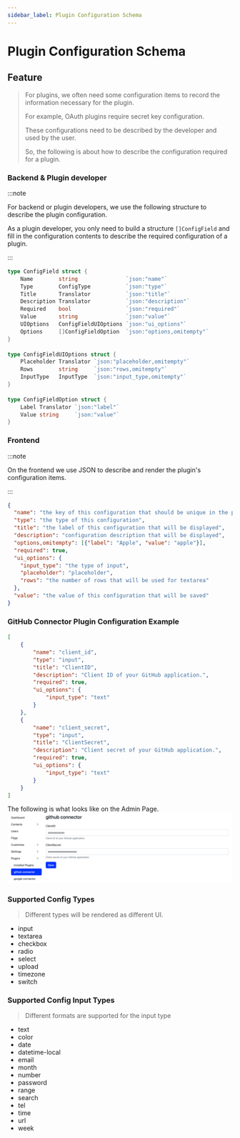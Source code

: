 ```yaml
---
sidebar_label: Plugin Configuration Schema
---
```


# Plugin Configuration Schema

## Feature
> For plugins, we often need some configuration items to record the information necessary for the plugin.
> 
> For example, OAuth plugins require secret key configuration.
> 
> These configurations need to be described by the developer and used by the user.
> 
> So, the following is about how to describe the configuration required for a plugin.

### Backend & Plugin developer
:::note

For backend or plugin developers, we use the following structure to describe the plugin configuration.

As a plugin developer, you only need to build a structure `[]ConfigField` and fill in the configuration contents to describe the required configuration of a plugin.

:::

```go
type ConfigField struct {
    Name        string               `json:"name"`
    Type        ConfigType           `json:"type"`
    Title       Translator           `json:"title"`
    Description Translator           `json:"description"`
    Required    bool                 `json:"required"`
    Value       string               `json:"value"`
    UIOptions   ConfigFieldUIOptions `json:"ui_options"`
    Options     []ConfigFieldOption  `json:"options,omitempty"`
}

type ConfigFieldUIOptions struct {
    Placeholder Translator `json:"placeholder,omitempty"`
    Rows        string     `json:"rows,omitempty"`
    InputType   InputType  `json:"input_type,omitempty"`
}

type ConfigFieldOption struct {
    Label Translator `json:"label"`
    Value string     `json:"value"`
}
```

### Frontend
:::note

On the frontend we use JSON to describe and render the plugin's configuration items.

:::

```json
{
  "name": "the key of this configuration that should be unique in the plugin",
  "type": "the type of this configuration",
  "title": "the label of this configuration that will be displayed",
  "description": "configuration description that will be displayed",
  "options,omitempty": [{"label": "Apple", "value": "apple"}],
  "required": true,
  "ui_options": {
    "input_type": "the type of input",
    "placeholder": "placeholder",
    "rows": "the number of rows that will be used for textarea"
  },
  "value": "the value of this configuration that will be saved"
}
```

### GitHub Connector Plugin Configuration Example

```json
[
    {
        "name": "client_id",
        "type": "input",
        "title": "ClientID",
        "description": "Client ID of your GitHub application.",
        "required": true,
        "ui_options": {
            "input_type": "text"
        }
    },
    {
        "name": "client_secret",
        "type": "input",
        "title": "ClientSecret",
        "description": "Client secret of your GitHub application.",
        "required": true,
        "ui_options": {
            "input_type": "text"
        }
    }
]
```

The following is what looks like on the Admin Page.
![plugin-github-connector-config](/img/docs/plugin-github-connector-config.png)

### Supported Config Types
> Different types will be rendered as different UI.

- input
- textarea
- checkbox
- radio
- select
- upload
- timezone
- switch

### Supported Config Input Types
> Different formats are supported for the input type

- text
- color
- date
- datetime-local
- email
- month
- number
- password
- range
- search
- tel
- time
- url
- week
